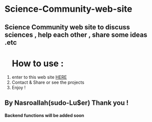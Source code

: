 # Science-Community-web-site
<h2>Science Community web site to discuss sciences , help each other , share some ideas .etc</h2>
<ol><h1>How to use :</h1>

  <li>enter to this web site <a href="https://sciences-communication.netlify.app">HERE </a></li>
  
  <li>Contact & Share or see the projects</li>
  
  <li>Enjoy !</li>

</ol>

<h2> By Nasroallah(sudo-Lu$er) Thank you !</h2>
<h4>Backend functions will be added soon</h4>
